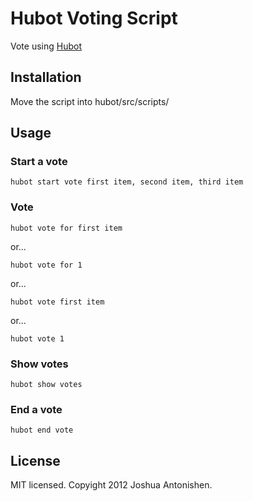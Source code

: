 # Hubot Voting Script

Vote using [Hubot](http://github.com/github/hubot)

## Installation

Move the script into hubot/src/scripts/

## Usage

### Start a vote

    hubot start vote first item, second item, third item

### Vote

    hubot vote for first item

or...

    hubot vote for 1

or...

    hubot vote first item

or...

    hubot vote 1

### Show votes
    hubot show votes

### End a vote
    hubot end vote

## License

MIT licensed. Copyight 2012 Joshua Antonishen.
